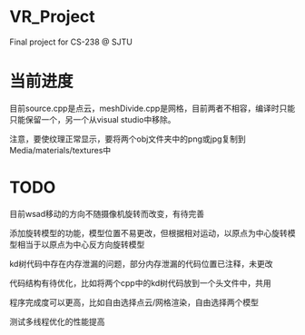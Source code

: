 # VR_Project
Final project for CS-238 @ SJTU

# 当前进度
目前source.cpp是点云，meshDivide.cpp是网格，目前两者不相容，编译时只能只能保留一个，另一个从visual studio中移除。

注意，要使纹理正常显示，要将两个obj文件夹中的png或jpg复制到Media/materials/textures中

# TODO
目前wsad移动的方向不随摄像机旋转而改变，有待完善

添加旋转模型的功能，模型位置不易更改，但根据相对运动，以原点为中心旋转模型相当于以原点为中心反方向旋转模型

kd树代码中存在内存泄漏的问题，部分内存泄漏的代码位置已注释，未更改

代码结构有待优化，比如将两个cpp中的kd树代码放到一个头文件中，共用

程序完成度可以更高，比如自由选择点云/网格渲染，自由选择两个模型

测试多线程优化的性能提高
